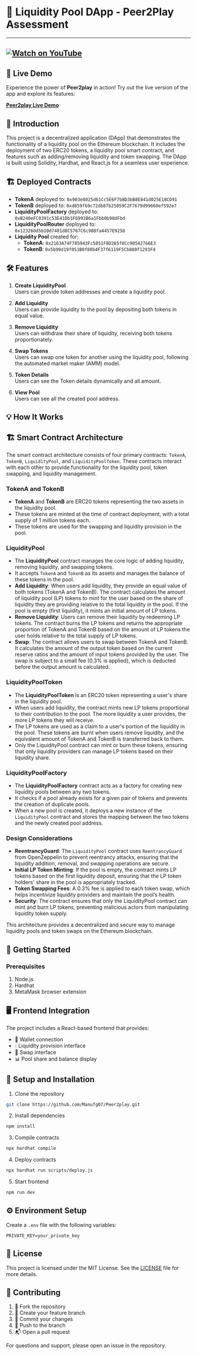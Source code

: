 # 🌊 Liquidity Pool DApp - Peer2Play Assessment
---
[![Watch on YouTube](https://img.youtube.com/vi/bbguACkA5Hs/0.jpg)](https://youtu.be/bbguACkA5Hs)
---
## 🚀 Live Demo

Experience the power of **Peer2play** in action! Try out the live version of the app and explore its features:

[**Peer2play Live Demo**](https://peer2play-eight.vercel.app/)

## 🚀 Introduction
This project is a decentralized application (DApp) that demonstrates the functionality of a liquidity pool on the Ethereum blockchain. It includes the deployment of two ERC20 tokens, a liquidity pool smart contract, and features such as adding/removing liquidity and token swapping. The DApp is built using Solidity, Hardhat, and React.js for a seamless user experience.

## 🏗️ Deployed Contracts
- **TokenA** deployed to: `0x903e8025d61Cc5E6F7bBD3bB8E841d025E18CD91`
- **TokenB** deployed to: `0xd859f69c72db8fb25059C2F7679d99660ef592e7`
- **LiquidityPoolFactory** deployed to: `0xB240eFC0391c53E41Db1F6992B6a1Fbb0b98dFbd`
- **LiquidityPoolRouter** deployed to: `0x123260d5b10d7481d8C5767C6c908fa4457E9258`
- **Liquidity Pool** created for:
  - **TokenA**: `0x2163A74F785943Fc5851F8D265f8Cc90542766E3`
  - **TokenB**: `0x5b99d19f051B0f80b4F37f6119F5Cb880f1293Fd`

## 🛠️ Features
1. **Create LiquidityPool**  
   Users can provide token addresses and create a liquidity pool.

2. **Add Liquidity**  
   Users can provide liquidity to the pool by depositing both tokens in equal value.

3. **Remove Liquidity**  
   Users can withdraw their share of liquidity, receiving both tokens proportionately.

4. **Swap Tokens**  
   Users can swap one token for another using the liquidity pool, following the automated market maker (AMM) model.
 5. **Token Details**  
   Users can see the Token details dynamically and all amount.
 6. **View Pool**  
   Users can see all the created pool address.
      

## 💡 How It Works
## 🏗️ Smart Contract Architecture

The smart contract architecture consists of four primary contracts: `TokenA`, `TokenB`, `LiquidityPool`, and `LiquidityPoolToken`. These contracts interact with each other to provide functionality for the liquidity pool, token swapping, and liquidity management.

### TokenA and TokenB
- **TokenA** and **TokenB** are ERC20 tokens representing the two assets in the liquidity pool.
- These tokens are minted at the time of contract deployment, with a total supply of 1 million tokens each.
- These tokens are used for the swapping and liquidity provision in the pool.

### LiquidityPool
- The **LiquidityPool** contract manages the core logic of adding liquidity, removing liquidity, and swapping tokens.
- It accepts `TokenA` and `TokenB` as its assets and manages the balance of these tokens in the pool.
- **Add Liquidity**: When users add liquidity, they provide an equal value of both tokens (TokenA and TokenB). The contract calculates the amount of liquidity pool (LP) tokens to mint for the user based on the share of liquidity they are providing relative to the total liquidity in the pool. If the pool is empty (first liquidity), it mints an initial amount of LP tokens.
- **Remove Liquidity**: Users can remove their liquidity by redeeming LP tokens. The contract burns the LP tokens and returns the appropriate proportion of TokenA and TokenB based on the amount of LP tokens the user holds relative to the total supply of LP tokens.
- **Swap**: The contract allows users to swap between TokenA and TokenB. It calculates the amount of the output token based on the current reserve ratios and the amount of input tokens provided by the user. The swap is subject to a small fee (0.3% is applied), which is deducted before the output amount is calculated.

### LiquidityPoolToken
- The **LiquidityPoolToken** is an ERC20 token representing a user's share in the liquidity pool.
- When users add liquidity, the contract mints new LP tokens proportional to their contribution to the pool. The more liquidity a user provides, the more LP tokens they will receive.
- The LP tokens are used as a claim to a user's portion of the liquidity in the pool. These tokens are burnt when users remove liquidity, and the equivalent amount of TokenA and TokenB is transferred back to them.
- Only the LiquidityPool contract can mint or burn these tokens, ensuring that only liquidity providers can manage LP tokens based on their liquidity share.

### LiquidityPoolFactory
- The **LiquidityPoolFactory** contract acts as a factory for creating new liquidity pools between any two tokens.
- It checks if a pool already exists for a given pair of tokens and prevents the creation of duplicate pools.
- When a new pool is created, it deploys a new instance of the `LiquidityPool` contract and stores the mapping between the two tokens and the newly created pool address.

### Design Considerations
- **ReentrancyGuard**: The `LiquidityPool` contract uses `ReentrancyGuard` from OpenZeppelin to prevent reentrancy attacks, ensuring that the liquidity addition, removal, and swapping operations are secure.
- **Initial LP Token Minting**: If the pool is empty, the contract mints LP tokens based on the first liquidity deposit, ensuring that the LP token holders' share in the pool is appropriately tracked.
- **Token Swapping Fees**: A 0.3% fee is applied to each token swap, which helps incentivize liquidity providers and maintain the pool’s health.
- **Security**: The contract ensures that only the LiquidityPool contract can mint and burn LP tokens, preventing malicious actors from manipulating liquidity token supply.

This architecture provides a decentralized and secure way to manage liquidity pools and token swaps on the Ethereum blockchain.



## 🚀 Getting Started

### Prerequisites
1. Node.js 
2. Hardhat
3. MetaMask browser extension

## 🖥️ Frontend Integration

The project includes a React-based frontend that provides:
- 👛 Wallet connection
- 💧 Liquidity provision interface
- 💱 Swap interface
- 📊 Pool share and balance display

## 🚀 Setup and Installation

1. Clone the repository
```bash
git clone https://github.com/Manufg07/Peer2play.git
```

2. Install dependencies
```bash
npm install
```

3. Compile contracts
```bash
npx hardhat compile
```

4. Deploy contracts
```bash
npx hardhat run scripts/deploy.js 
```

5. Start frontend
```bash
npm run dev
```

## ⚙️ Environment Setup

Create a `.env` file with the following variables:
```
PRIVATE_KEY=your_private_key
```


## 📄 License

This project is licensed under the MIT License. See the [LICENSE](LICENSE) file for more details.
## 🤝 Contributing

1. 🍴 Fork the repository
2. 🌿 Create your feature branch
3. 💾 Commit your changes
4. 🚀 Push to the branch
5. 📬 Open a pull request

For questions and support, please open an issue in the repository.
